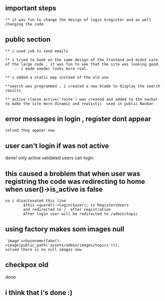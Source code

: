 ## important steps
    ** it was fun to change the design of login $register and as well changing the code. 

## public section
    ** i used job to send emails

    ** i tried to keeb on the same design of the frontend and didnt care of the large code , it was fun to see that the site was looking good.
        -- i made seeder looks more real.

    ** i added a static map instead of the old one

    **search was programmed , i created a new blade to display the search results

    ** active classe active('route') was created and added to the navbar to make the site more dinamic and realistic  used in public Navbar


## error messages in login , register dont appear
    solved they appear now

## user can't login if was not active  
  done! only active validated users can login

## this caused a broblem that when user was registring the code was redirecting to home when user()->is_active is false
    so i disactevated this line 
            $this->guard()->login($user); in RegistersUsers
            and redirected to /  after registration
            After login user will be redirected to /admin/topic

## using factory makes som images null 
    'image'=>basename(fake()->image(public_path('assets/admin/images/topics'))),
    solved there is no null images now

## checkpox old
done 

## i think that i's done :)
